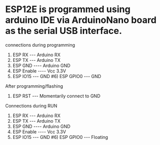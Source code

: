 # ESP12E is programmed using arduino IDE via ArduinoNano board as the serial USB interface.

connections during programming
1) ESP RX --- Arduino RX
2) ESP TX --- Arduino TX
3) ESP GND ---- Arduino GND
4) ESP Enable ---- Vcc 3.3V
5) ESP IO15 --- GND
#6) ESP GPIO0 --- GND

After programming/flashing
1) ESP RST --- Momentarily connect to GND

Connections during RUN
1) ESP RX --- Arduino RX
2) ESP TX --- Arduino TX
3) ESP GND ---- Arduino GND
4) ESP Enable ---- Vcc 3.3V
5) ESP IO15 --- GND
#6) ESP GPIO0 --- Floating 


